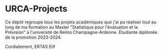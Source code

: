 # URCA-Projects

Ce dépôt regroupe tous les projets académiques que j'ai pu réaliser tout au long de ma formation au Master "Statistique pour l'évaluation et la Prévision" à l'université de Reims Champagne-Ardenne. 
Étudiante diplômée de la promotion 2023-2024. 

Cordialement, 
ERTAS Elif 
